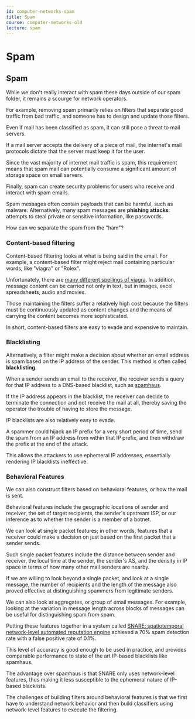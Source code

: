 ```yaml
---
id: computer-networks-spam
title: Spam
course: computer-networks-old
lecture: spam
---
```


# Spam

## Spam

While we don't really interact with spam these days outside of our spam folder, it remains a scourge for network operators.

For example, removing spam primarily relies on filters that separate good traffic from bad traffic, and someone has to design and update those filters.

Even if mail has been classified as spam, it can still pose a threat to mail servers.

If a mail server accepts the delivery of a piece of mail, the internet's mail protocols dictate that the server must keep it for the user.

Since the vast majority of internet mail traffic is spam, this requirement means that spam mail can potentially consume a significant amount of storage space on email servers.

Finally, spam can create security problems for users who receive and interact with spam emails.

Spam messages often contain payloads that can be harmful, such as malware. Alternatively, many spam messages are **phishing attacks**: attempts to steal private or sensitive information, like passwords.

How can we separate the spam from the "ham"?

### Content-based filtering

Content-based filtering looks at what is being said in the email. For example, a content-based filter might reject mail containing particular words, like "viagra" or "Rolex".

Unfortunately, there are [many different spellings of viagra](http://cockeyed.com/lessons/viagra/viagra.html). In addition, message content can be carried not only in text, but in images, excel spreadsheets, audio and movies.

Those maintaining the filters suffer a relatively high cost because the filters must be continuously updated as content changes and the means of carrying the content becomes more sophisticated.

In short, content-based filters are easy to evade and expensive to maintain.

### Blacklisting

Alternatively, a filter might make a decision about whether an email address is spam based on the IP address of the sender. This method is often called **blacklisting**.

When a sender sends an email to the receiver, the receiver sends a query for that IP address to a DNS-based blacklist, such as [spamhaus](https://www.spamhaus.org/).

If the IP address appears in the blacklist, the receiver can decide to terminate the connection and not receive the mail at all, thereby saving the operator the trouble of having to store the message.

IP blacklists are also relatively easy to evade.

A spammer could hijack an IP prefix for a very short period of time, send the spam from an IP address from within that IP prefix, and then withdraw the prefix at the end of the attack.

This allows the attackers to use ephemeral IP addresses, essentially rendering IP blacklists ineffective.

### Behavioral Features

We can also construct filters based on behavioral features, or how the mail is sent.

Behavioral features include the geographic locations of sender and receiver, the set of target recipients, the sender's upstream ISP, or our inference as to whether the sender is a member of a botnet.

We can look at single packet features; in other words, features that a receiver could make a decision on just based on the first packet that a sender sends.

Such single packet features include the distance between sender and receiver, the local time at the sender, the sender's AS, and the density in IP space in terms of how many other mail senders are nearby.

If we are willing to look beyond a single packet, and look at a single message, the number of recipients and the length of the message also proved effective at distinguishing spammers from legitimate senders.

We can also look at aggregates, or group of email messages. For example, looking at the variation in message length across blocks of messages can be useful for distinguishing spam from spam.

Putting these features together in a system called [SNARE: spatiotemporal network-level automated reputation engine](https://www.usenix.org/legacy/event/sec09/tech/full_papers/hao.pdf) achieved a 70% spam detection rate with a false positive rate of 0.1%.

This level of accuracy is good enough to be used in practice, and provides comparable performance to state of the art IP-based blacklists like spamhaus.

The advantage over spamhaus is that SNARE only uses network-level features, thus making it less susceptible to the ephemeral nature of IP-based blacklists.

The challenges of building filters around behavioral features is that we first have to understand network behavior and then build classifiers using network-level features to execute the filtering.
